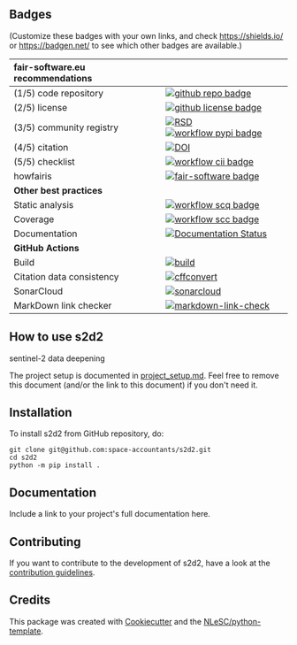 ## Badges

(Customize these badges with your own links, and check https://shields.io/ or https://badgen.net/ to see which other badges are available.)

| fair-software.eu recommendations | |
| :-- | :--  |
| (1/5) code repository              | [![github repo badge](https://img.shields.io/badge/github-repo-000.svg?logo=github&labelColor=gray&color=blue)](git@github.com:space-accountants/s2d2) |
| (2/5) license                      | [![github license badge](https://img.shields.io/github/license/space-accountants/s2d2)](git@github.com:space-accountants/s2d2) |
| (3/5) community registry           | [![RSD](https://img.shields.io/badge/rsd-s2d2-00a3e3.svg)](https://www.research-software.nl/software/s2d2) [![workflow pypi badge](https://img.shields.io/pypi/v/s2d2.svg?colorB=blue)](https://pypi.python.org/project/s2d2/) |
| (4/5) citation                     | [![DOI](https://zenodo.org/badge/DOI/<replace-with-created-DOI>.svg)](https://doi.org/<replace-with-created-DOI>) |
| (5/5) checklist                    | [![workflow cii badge](https://bestpractices.coreinfrastructure.org/projects/<replace-with-created-project-identifier>/badge)](https://bestpractices.coreinfrastructure.org/projects/<replace-with-created-project-identifier>) |
| howfairis                          | [![fair-software badge](https://img.shields.io/badge/fair--software.eu-%E2%97%8F%20%20%E2%97%8F%20%20%E2%97%8F%20%20%E2%97%8F%20%20%E2%97%8B-yellow)](https://fair-software.eu) |
| **Other best practices**           | &nbsp; |
| Static analysis                    | [![workflow scq badge](https://sonarcloud.io/api/project_badges/measure?project=space-accountants_s2d2&metric=alert_status)](https://sonarcloud.io/dashboard?id=space-accountants_s2d2) |
| Coverage                           | [![workflow scc badge](https://sonarcloud.io/api/project_badges/measure?project=space-accountants_s2d2&metric=coverage)](https://sonarcloud.io/dashboard?id=space-accountants_s2d2) |
| Documentation                      | [![Documentation Status](https://readthedocs.org/projects/s2d2/badge/?version=latest)](https://s2d2.readthedocs.io/en/latest/?badge=latest) |
| **GitHub Actions**                 | &nbsp; |
| Build                              | [![build](git@github.com:space-accountants/s2d2/actions/workflows/build.yml/badge.svg)](git@github.com:space-accountants/s2d2/actions/workflows/build.yml) |
| Citation data consistency               | [![cffconvert](git@github.com:space-accountants/s2d2/actions/workflows/cffconvert.yml/badge.svg)](git@github.com:space-accountants/s2d2/actions/workflows/cffconvert.yml) |
| SonarCloud                         | [![sonarcloud](git@github.com:space-accountants/s2d2/actions/workflows/sonarcloud.yml/badge.svg)](git@github.com:space-accountants/s2d2/actions/workflows/sonarcloud.yml) |
| MarkDown link checker              | [![markdown-link-check](git@github.com:space-accountants/s2d2/actions/workflows/markdown-link-check.yml/badge.svg)](git@github.com:space-accountants/s2d2/actions/workflows/markdown-link-check.yml) |

## How to use s2d2

sentinel-2 data deepening

The project setup is documented in [project_setup.md](project_setup.md). Feel free to remove this document (and/or the link to this document) if you don't need it.

## Installation

To install s2d2 from GitHub repository, do:

```console
git clone git@github.com:space-accountants/s2d2.git
cd s2d2
python -m pip install .
```

## Documentation

Include a link to your project's full documentation here.

## Contributing

If you want to contribute to the development of s2d2,
have a look at the [contribution guidelines](CONTRIBUTING.md).

## Credits

This package was created with [Cookiecutter](https://github.com/audreyr/cookiecutter) and the [NLeSC/python-template](https://github.com/NLeSC/python-template).
